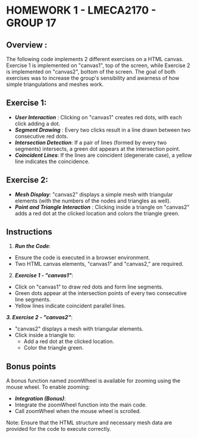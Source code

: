 
# HOMEWORK 1 - LMECA2170 - GROUP 17


## Overview : 

The following code implements 2 different exercises on a HTML canvas.
Exercise 1 is implemented on "canvas1", top of the screen, while Exercise 2 is implemented on "canvas2", bottom of the screen.
The goal of both exercises was to increase the group's sensibility and awarness of how simple triangulations and meshes work.


## Exercise 1:

- ***User Interaction*** : Clicking on "canvas1" creates red dots, with each click adding a dot.
- ***Segment Drawing*** : Every two clicks result in a line drawn between two consecutive red dots.
- ***Intersection Detection***: If a pair of lines (formed by every two segments) intersects, a green dot appears at the intersection point.
- ***Coincident Lines***: If the lines are coincident (degenerate case), a yellow line indicates the coincidence.

## Exercise 2:

- ***Mesh Display***: "canvas2" displays a simple mesh with triangular elements (with the numbers of the nodes and triangles as well).
- ***Point and Triangle Interaction*** : Clicking inside a triangle on "canvas2" adds a red dot at the clicked location and colors the triangle green.

## Instructions

1. ***Run the Code***:

 - Ensure the code is executed in a browser environment.
 - Two HTML canvas elements, "canvas1" and "canvas2," are required.

2. ***Exercise 1 - "canvas1"***:

 - Click on "canvas1" to draw red dots and form line segments.
 - Green dots appear at the intersection points of every two consecutive line segments.
 - Yellow lines indicate coincident parallel lines.

***3. Exercise 2 - "canvas2"***:

 - "canvas2" displays a mesh with triangular elements.
 - Click inside a triangle to:
   - Add a red dot at the clicked location.
   - Color the triangle green.


## Bonus points

A bonus function named zoomWheel is available for zooming using the mouse wheel. To enable zooming:

- ***Integration (Bonus)***:
 - Integrate the zoomWheel function into the main code.
 - Call zoomWheel when the mouse wheel is scrolled.
   
Note: Ensure that the HTML structure and necessary mesh data are provided for the code to execute correctly.
